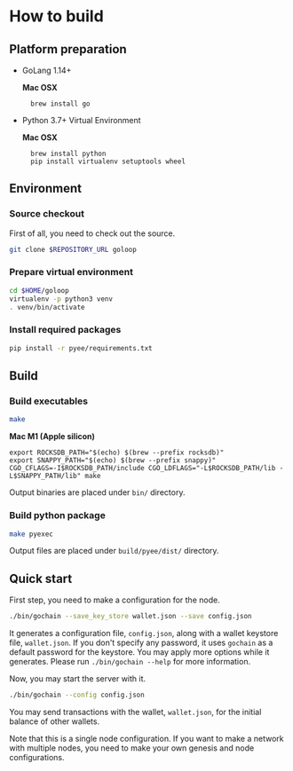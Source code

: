 # How to build

## Platform preparation

* GoLang 1.14+

  **Mac OSX**

  ```text
    brew install go
  ```

* Python 3.7+ Virtual Environment

  **Mac OSX**

  ```text
    brew install python
    pip install virtualenv setuptools wheel
  ```

## Environment

### Source checkout

First of all, you need to check out the source.

```bash
git clone $REPOSITORY_URL goloop
```

### Prepare virtual environment

```bash
cd $HOME/goloop
virtualenv -p python3 venv
. venv/bin/activate
```

### Install required packages

```bash
pip install -r pyee/requirements.txt
```

## Build

### Build executables

```bash
make
```

**Mac M1 (Apple silicon)**

```
export ROCKSDB_PATH="$(echo) $(brew --prefix rocksdb)"
export SNAPPY_PATH="$(echo) $(brew --prefix snappy)"
CGO_CFLAGS=-I$ROCKSDB_PATH/include CGO_LDFLAGS="-L$ROCKSDB_PATH/lib -L$SNAPPY_PATH/lib" make
```

Output binaries are placed under `bin/` directory.

### Build python package

```bash
make pyexec
```

Output files are placed under `build/pyee/dist/` directory.

## Quick start

First step, you need to make a configuration for the node.

```bash
./bin/gochain --save_key_store wallet.json --save config.json
```

It generates a configuration file, `config.json`, along with a wallet keystore file, `wallet.json`. If you don't specify any password, it uses `gochain` as a default password for the keystore. You may apply more options while it generates. Please run `./bin/gochain --help` for more information.

Now, you may start the server with it.

```bash
./bin/gochain --config config.json
```

You may send transactions with the wallet, `wallet.json`, for the initial balance of other wallets.

Note that this is a single node configuration. If you want to make a network with multiple nodes, you need to make your own genesis and node configurations.

